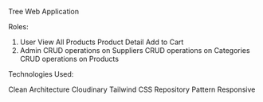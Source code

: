 Tree Web Application


Roles:
1. User
View All Products
Product Detail
Add to Cart
2. Admin
CRUD operations on Suppliers
CRUD operations on Categories
CRUD operations on Products

Technologies Used:

Clean Architecture
Cloudinary
Tailwind CSS
Repository Pattern
Responsive
